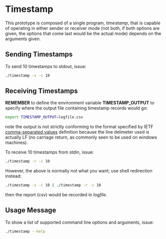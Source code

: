 # Timestamp
This prototype is composed of a single program, *timestamp*, that is capable of
operating in either sender or receiver mode (not both, if both options are
given, the options that come last would be the actual mode) depends on the
arguments given.

## Sending Timestamps
To send 10 timestamps to stdout, issue:
```bash
./timestamp -s -c 10
```

## Receiving Timestamps
**REMEMBER** to define the environment variable **TIMESTAMP_OUTPUT** to specify
where the output file containing timestamp records would go:
```bash
export TIMESTAMP_OUTPUT=logfile.csv
```
note the output is not strictly conforming to the format specified by IETF
[comma-separated values](https://tools.ietf.org/html/rfc4180.html) definition
because the line delimeter used is actually LF (no carriage return, as
commonly seen to be used on windows machines).

To receive 10 timestamps from stdin, issue:
```bash
./timestamp -r -c 10
```
However, the above is normally not what you want; use shell redirection
instead:
```bash
./timestamp -s -c 10 | ./timestamp -r -c 10
```
then the report (csv) would be recorded in *logfile*.

## Usage Message
To show a list of supported command line options and arguments, issue:
```bash
./timestamp --help
```
